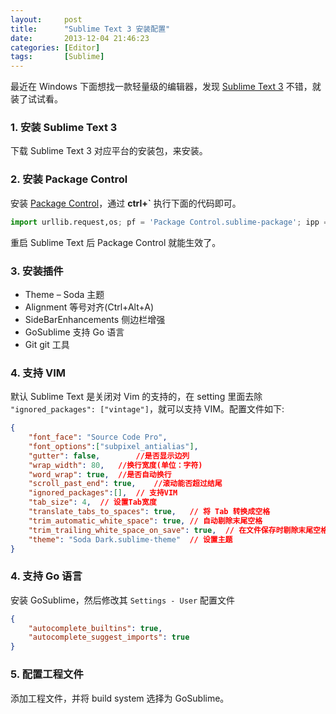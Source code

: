 ```yaml
---
layout:     post
title:      "Sublime Text 3 安装配置"
date:       2013-12-04 21:46:23
categories: [Editor]
tags:       [Sublime]
---
```


最近在 Windows 下面想找一款轻量级的编辑器，发现 [Sublime Text 3](http://www.sublimetext.com/3) 不错，就装了试试看。
<!--more-->

### 1. 安装 Sublime Text 3

下载 Sublime Text 3 对应平台的安装包，来安装。

### 2. 安装 Package Control

安装 [Package Control](https://sublime.wbond.net/installation)，通过 __ctrl+\`__ 执行下面的代码即可。

```python
import urllib.request,os; pf = 'Package Control.sublime-package'; ipp = sublime.installed_packages_path(); urllib.request.install_opener( urllib.request.build_opener( urllib.request.ProxyHandler()) ); open(os.path.join(ipp, pf), 'wb').write(urllib.request.urlopen( 'http://sublime.wbond.net/' + pf.replace(' ','%20')).read())
```

重启 Sublime Text 后 Package Control 就能生效了。

### 3. 安装插件

- Theme – Soda 主题
- Alignment 等号对齐(Ctrl+Alt+A)
- SideBarEnhancements 侧边栏增强
- GoSublime 支持 Go 语言
- Git git 工具

### 4. 支持 VIM

默认 Sublime Text 是关闭对 Vim 的支持的，在 setting 里面去除 `"ignored_packages": ["vintage"]`，就可以支持 VIM。配置文件如下:

```json
{
    "font_face": "Source Code Pro",
    "font_options":["subpixel_antialias"],
	"gutter": false, 		//是否显示边列
	"wrap_width": 80, 	//换行宽度(单位：字符)
	"word_wrap": true,	//是否自动换行
	"scroll_past_end": true,	//滚动能否超过结尾
	"ignored_packages":[],	// 支持VIM
	"tab_size": 4,	// 设置Tab宽度
    "translate_tabs_to_spaces": true,   // 将 Tab 转换成空格
    "trim_automatic_white_space": true, // 自动剔除末尾空格
    "trim_trailing_white_space_on_save": true,  // 在文件保存时剔除末尾空格
	"theme": "Soda Dark.sublime-theme"	// 设置主题
}
```

### 4. 支持 Go 语言

安装 GoSublime，然后修改其 `Settings - User` 配置文件

```json
{
    "autocomplete_builtins": true,
    "autocomplete_suggest_imports": true
}
```

### 5. 配置工程文件

添加工程文件，并将 build system 选择为 GoSublime。
